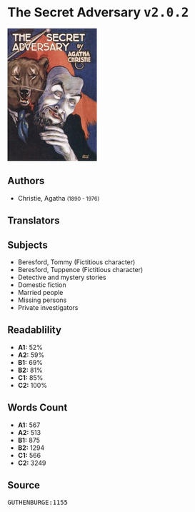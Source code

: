 # The Secret Adversary <kbd>v2.0.2</kbd>

![](./cover.medium.jpg "")

## Authors


 - Christie, Agatha <small>(1890 - 1976)</small>

## Translators



## Subjects


 - Beresford, Tommy (Fictitious character)
 - Beresford, Tuppence (Fictitious character)
 - Detective and mystery stories
 - Domestic fiction
 - Married people
 - Missing persons
 - Private investigators

## Readablility


 - **A1:** 52%
 - **A2:** 59%
 - **B1:** 69%
 - **B2:** 81%
 - **C1:** 85%
 - **C2:** 100%

## Words Count


 - **A1:** 567
 - **A2:** 513
 - **B1:** 875
 - **B2:** 1294
 - **C1:** 566
 - **C2:** 3249

## Source


<kbd>GUTHENBURGE:1155</kbd>
